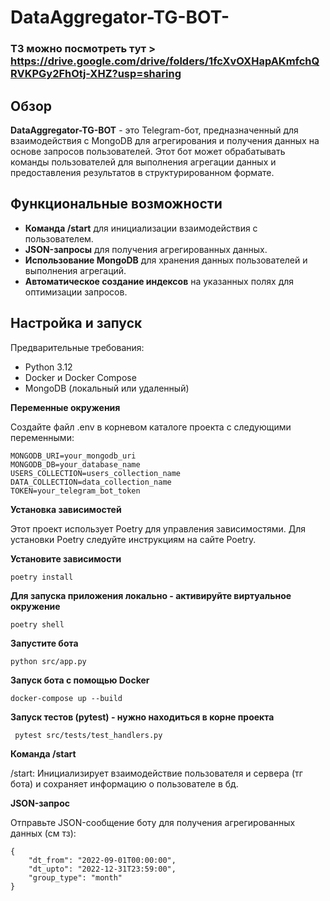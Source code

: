 # DataAggregator-TG-BOT-

### ТЗ можно посмотреть тут > https://drive.google.com/drive/folders/1fcXvOXHapAKmfchQRVKPGy2FhOtj-XHZ?usp=sharing

## Обзор
**DataAggregator-TG-BOT** - это Telegram-бот, предназначенный для взаимодействия с MongoDB для агрегирования и получения данных на основе запросов пользователей. Этот бот может обрабатывать команды пользователей для выполнения агрегации данных и предоставления результатов в структурированном формате.

## Функциональные возможности
- **Команда /start** для инициализации взаимодействия с пользователем.
- **JSON-запросы** для получения агрегированных данных.
- **Использование MongoDB** для хранения данных пользователей и выполнения агрегаций.
- **Автоматическое создание индексов** на указанных полях для оптимизации запросов.

## Настройка и запуск
Предварительные требования:
- Python 3.12
- Docker и Docker Compose
- MongoDB (локальный или удаленный)
  
**Переменные окружения**

Создайте файл .env в корневом каталоге проекта с следующими переменными:
```
MONGODB_URI=your_mongodb_uri
MONGODB_DB=your_database_name
USERS_COLLECTION=users_collection_name
DATA_COLLECTION=data_collection_name
TOKEN=your_telegram_bot_token
```
**Установка зависимостей**

Этот проект использует Poetry для управления зависимостями. Для установки Poetry следуйте инструкциям на сайте Poetry.

**Установите зависимости**
```
poetry install
```
**Для запуска приложения локально - активируйте виртуальное окружение**
```
poetry shell
```
**Запустите бота**
```
python src/app.py
```
**Запуск бота с помощью Docker**
```
docker-compose up --build
```
**Запуск тестов (pytest) - нужно находиться в корне проекта**
```
 pytest src/tests/test_handlers.py
```
**Команда /start**

/start: Инициализирует взаимодействие пользователя и сервера (тг бота) и сохраняет информацию о пользователе в бд.

**JSON-запрос**

Отправьте JSON-сообщение боту для получения агрегированных данных (см тз):
```
{
    "dt_from": "2022-09-01T00:00:00",
    "dt_upto": "2022-12-31T23:59:00",
    "group_type": "month"
}
```

